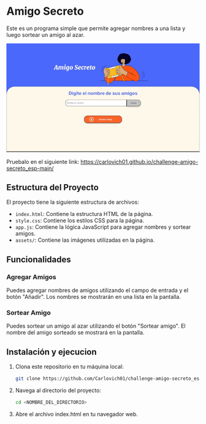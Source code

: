 # Amigo Secreto

Este es un programa simple que permite agregar nombres a una lista y luego sortear un amigo al azar.

![Demostración](assets/Demostracion.gif)

Pruebalo en el siguiente link: https://carlovich01.github.io/challenge-amigo-secreto_esp-main/

## Estructura del Proyecto

El proyecto tiene la siguiente estructura de archivos:

- `index.html`: Contiene la estructura HTML de la página.
- `style.css`: Contiene los estilos CSS para la página.
- `app.js`: Contiene la lógica JavaScript para agregar nombres y sortear amigos.
- `assets/`: Contiene las imágenes utilizadas en la página.

## Funcionalidades

### Agregar Amigos

Puedes agregar nombres de amigos utilizando el campo de entrada y el botón "Añadir". Los nombres se mostrarán en una lista en la pantalla.

### Sortear Amigo

Puedes sortear un amigo al azar utilizando el botón "Sortear amigo". El nombre del amigo sorteado se mostrará en la pantalla.

## Instalación y ejecucion

1. Clona este repositorio en tu máquina local:
    ```sh
    git clone https://github.com/Carlovich01/challenge-amigo-secreto_esp-main.git
    ```
2. Navega al directorio del proyecto:
    ```sh
    cd <NOMBRE_DEL_DIRECTORIO>
    ```
3. Abre el archivo index.html en tu navegador web.



